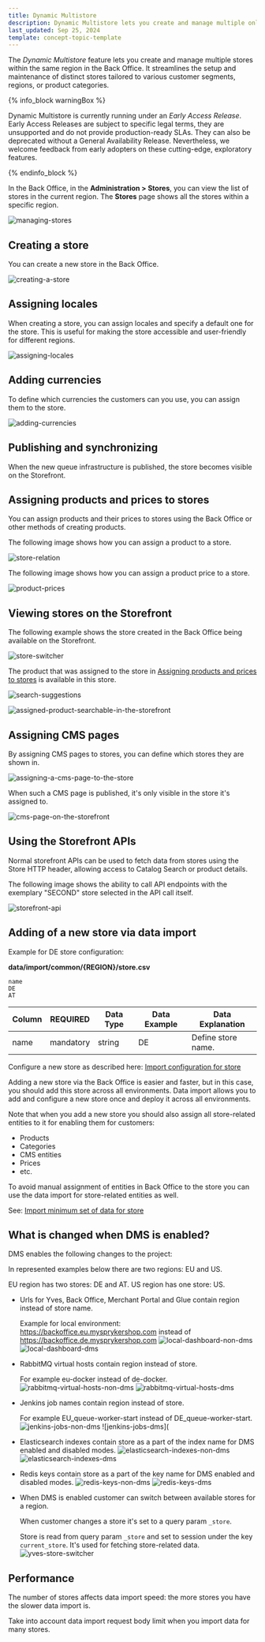 ```yaml
---
title: Dynamic Multistore
description: Dynamic Multistore lets you create and manage multiple online stores from the Back Office.
last_updated: Sep 25, 2024
template: concept-topic-template
---
```


The *Dynamic Multistore* feature lets you create and manage multiple stores within the same region in the Back Office. It streamlines the setup and maintenance of distinct stores tailored to various customer segments, regions, or product categories.

{% info_block warningBox %}

Dynamic Multistore is currently running under an *Early Access Release*. Early Access Releases are subject to specific legal terms, they are unsupported and do not provide production-ready SLAs. They can also be deprecated without a General Availability Release. Nevertheless, we welcome feedback from early adopters on these cutting-edge, exploratory features.

{% endinfo_block %}

In the Back Office, in the **Administration&nbsp;<span aria-label="and then">></span> Stores**, you can view the list of stores in the current region. The **Stores** page shows all the stores within a specific region.

![managing-stores](https://spryker.s3.eu-central-1.amazonaws.com/docs/pbc/all/dynamic-multistore/dynamic-multistore.md/managing-stores.png)

## Creating a store

You can create a new store in the Back Office.

![creating-a-store](https://spryker.s3.eu-central-1.amazonaws.com/docs/pbc/all/dynamic-multistore/dynamic-multistore.md/creating-a-store.png)

## Assigning locales

When creating a store, you can assign locales and specify a default one for the store. This is useful for making the store accessible and user-friendly for different regions.

![assigning-locales](https://spryker.s3.eu-central-1.amazonaws.com/docs/pbc/all/dynamic-multistore/dynamic-multistore.md/adding-locales.png)

## Adding currencies

To define which currencies the customers can you use, you can assign them to the store.

![adding-currencies](https://spryker.s3.eu-central-1.amazonaws.com/docs/pbc/all/dynamic-multistore/dynamic-multistore.md/adding-currencies.png)

## Publishing and synchronizing

When the new queue infrastructure is published, the store becomes visible on the Storefront.

## Assigning products and prices to stores

You can assign products and their prices to stores using the Back Office or other methods of creating products.

The following image shows how you can assign a product to a store.

![store-relation](https://spryker.s3.eu-central-1.amazonaws.com/docs/pbc/all/dynamic-multistore/dynamic-multistore.md/store-relation.png)

The following image shows how you can assign a product price to a store.

![product-prices](https://spryker.s3.eu-central-1.amazonaws.com/docs/pbc/all/dynamic-multistore/dynamic-multistore.md/product-prices.png)

## Viewing stores on the Storefront

The following example shows the store created in the Back Office being available on the Storefront.

![store-switcher](https://spryker.s3.eu-central-1.amazonaws.com/docs/pbc/all/dynamic-multistore/dynamic-multistore.md/store-switcher.png)

The product that was assigned to the store in [Assigning products and prices to stores](#assigning-products-and-prices-to-stores) is available in this store.

![search-suggestions](https://spryker.s3.eu-central-1.amazonaws.com/docs/pbc/all/dynamic-multistore/dynamic-multistore.md/search-suggestions.png)

![assigned-product-searchable-in-the-storefront](https://spryker.s3.eu-central-1.amazonaws.com/docs/pbc/all/dynamic-multistore/dynamic-multistore.md/assigned-product-searchable-in-the-storefront.png)

## Assigning CMS pages

By assigning CMS pages to stores, you can define which stores they are shown in.

![assigning-a-cms-page-to-the-store](https://spryker.s3.eu-central-1.amazonaws.com/docs/pbc/all/dynamic-multistore/dynamic-multistore.md/assigning-a-cms-page-to-the-store.png)

When such a CMS page is published, it's only visible in the store it's assigned to.

![cms-page-on-the-storefront](https://spryker.s3.eu-central-1.amazonaws.com/docs/pbc/all/dynamic-multistore/dynamic-multistore.md/cms-page-on-the-storefront.png)

## Using the Storefront APIs

Normal storefront APIs can be used to fetch data from stores using the Store HTTP header, allowing access to Catalog Search or product details.

The following image shows the ability to call API endpoints with the exemplary "SECOND" store selected in the API call itself.

![storefront-api](https://spryker.s3.eu-central-1.amazonaws.com/docs/pbc/all/dynamic-multistore/dynamic-multistore.md/storefront-api.png)

## Adding of a new store via data import

Example for DE store configuration:

**data/import/common/{REGION}/store.csv**

```csv
name
DE
AT
```

| Column     | REQUIRED | Data Type | Data Example | Data Explanation |
|------------| --- | --- | --- | --- |
|name        |mandatory |string | DE | Define store name. |

Configure a new store as described here: [Import configuration for store](/docs/pbc/all/dynamic-multistore/202311.0/base-shop/install-and-upgrade/install-features/install-dynamic-multistore.html#import-data)


Adding a new store via the Back Office is easier and faster, but in this case, you should add this store across all environments.
Data import allows you to add and configure a new store once and deploy it across all environments.

Note that when you add a new store you should also assign all store-related entities to it for enabling them for customers:
- Products
- Categories
- CMS entities
- Prices
- etc.

To avoid manual assignment of entities in Back Office to the store you can use the data import for store-related entities as well.

See: [Import minimum set of data for store](/docs/pbc/all/dynamic-multistore/202404.0/base-shop/import-stores.html)


## What is changed when DMS is enabled?

DMS enables the following changes to the project:

In represented examples below there are two regions: EU and US.

EU region has two stores: DE and AT. US region has one store: US.

- Urls for Yves, Back Office, Merchant Portal and Glue contain region instead of store name.
  
  Example for local environment: https://backoffice.eu.mysprykershop.com instead of https://backoffice.de.mysprykershop.com 
  ![local-dashboard-non-dms]()
  ![local-dashboard-dms]() 

- RabbitMQ virtual hosts contain region instead of store.
  
  For example eu-docker instead of de-docker.
  ![rabbitmq-virtual-hosts-non-dms]()
  ![rabbitmq-virtual-hosts-dms]()

- Jenkins job names contain region instead of store. 

  For example EU_queue-worker-start instead of DE_queue-worker-start.
  ![jenkins-jobs-non-dms]()
  ![jenkins-jobs-dms](

- Elasticsearch indexes contain store as a part of the index name for DMS enabled and disabled modes.
  ![elasticsearch-indexes-non-dms]()
  ![elasticsearch-indexes-dms]()

- Redis keys contain store as a part of the key name for DMS enabled and disabled modes.
  ![redis-keys-non-dms]()
  ![redis-keys-dms]()

- When DMS is enabled customer can switch between available stores for a region.

  When customer changes a store it's set to a query param `_store`.

  Store is read from query param `_store` and set to session under the key `current_store`. It's used for fetching store-related data.
  ![yves-store-switcher]()

## Performance

The number of stores affects data import speed: the more stores you have the slower data import is.

Take into account data import request body limit when you import data for many stores.
